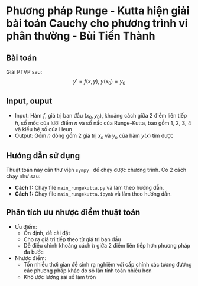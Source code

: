 # Phương pháp Runge - Kutta hiện giải bài toán Cauchy cho phương trình vi phân thường - Bùi Tiến Thành


## Bài toán
Giải PTVP sau:
$$ y' = f(x, y), \; y(x_0) = y_0 $$

## Input, ouput
* Input: Hàm $f$, giá trị ban đầu $(x_0, y_0)$, khoảng cách giữa 2 điểm liên tiếp $h$, số mốc của lưới điểm $n$ và số nấc của Runge-Kutta, bao gồm 1, 2, 3, 4 và kiểu hệ số của Heun
* Output: Gồm $n$ dòng gồm 2 giá trị $x_n$ và $y_n$ của hàm $y(x)$ tìm được

## Hướng dẫn sử dụng
Thuật toán này cần thư viện `sympy ` để chạy được chương trình. Có 2 cách chạy như sau:
* **Cách 1:** Chạy file `main_rungekutta.py` và làm theo hướng dẫn.
* **Cách 1:** Chạy file `main_rungekutta.ipynb` và làm theo hướng dẫn.


## Phân tích ưu nhược điểm thuật toán
* Ưu điểm: 
    * Ổn định, dễ cài đặt 
    * Cho ra giá trị tiếp theo từ giá trị ban đầu 
    * Dễ điều chỉnh khoảng cách $h$ giữa 2 điểm liên tiếp hơn phương pháp đa bước
* Nhược điểm: 
    * Tốn nhiều thơì gian để sinh ra nghiệm với cấp chính xác tương đương các phương pháp khác do số lần tính toán nhiều hơn 
    * Khó ước lượng sai số làm tròn